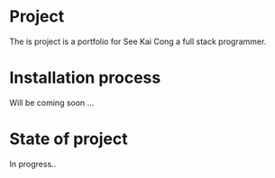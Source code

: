 # Project
The is project is a portfolio for See Kai Cong a full stack programmer.

# Installation process 
Will be coming soon ... 

# State of project
In progress..
